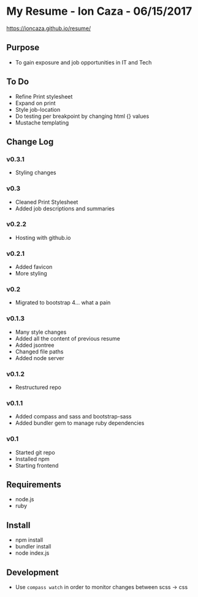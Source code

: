 # My Resume - Ion Caza - 06/15/2017
https://ioncaza.github.io/resume/
## Purpose
* To gain exposure and job opportunities in IT and Tech
## To Do
* Refine Print stylesheet
* Expand on print
* Style job-location
* Do testing per breakpoint by changing html {} values
* Mustache templating
## Change Log
### v0.3.1 
* Styling changes 
### v0.3
* Cleaned Print Stylesheet
* Added job descriptions and summaries
### v0.2.2 
* Hosting with github.io
### v0.2.1
* Added favicon
* More styling
### v0.2
* Migrated to bootstrap 4... what a pain
### v0.1.3
* Many style changes
* Added all the content of previous resume
* Added jsontree
* Changed file paths
* Added node server
### v0.1.2
* Restructured repo
### v0.1.1
* Added compass and sass and bootstrap-sass
* Added bundler gem to manage ruby dependencies
### v0.1
* Started git repo
* Installed npm
* Starting frontend 
## Requirements
* node.js
* ruby
## Install
* npm install
* bundler install
* node index.js
## Development
* Use `compass watch` in order to monitor changes between scss -> css